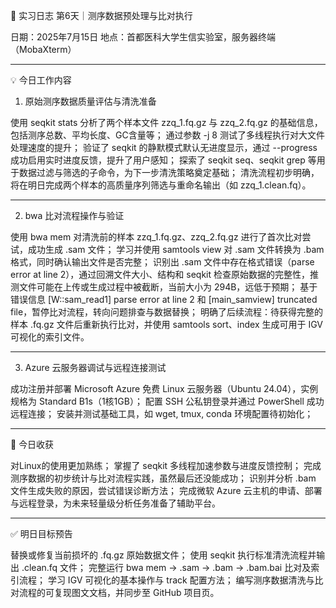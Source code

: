 🧬 实习日志 第6天｜测序数据预处理与比对执行

日期：2025年7月15日
地点：首都医科大学生信实验室，服务器终端（MobaXterm）

---

 💡 今日工作内容

 1. 原始测序数据质量评估与清洗准备

使用 seqkit stats 分析了两个样本文件 zzq_1.fq.gz 与 zzq_2.fq.gz 的基础信息，包括测序总数、平均长度、GC含量等；
通过参数 -j 8 测试了多线程执行对大文件处理速度的提升；
验证了 seqkit 的静默模式默认无进度显示，通过 --progress 成功启用实时进度反馈，提升了用户感知；
探索了 seqkit seq、seqkit grep 等用于数据过滤与筛选的子命令，为下一步清洗策略奠定基础；
清洗流程初步明确，将在明日完成两个样本的高质量序列筛选与重命名输出（如 zzq_1.clean.fq）。

---

 2. bwa 比对流程操作与验证

使用 bwa mem 对清洗前的样本 zzq_1.fq.gz、zzq_2.fq.gz 进行了首次比对尝试，成功生成 .sam 文件；
学习并使用 samtools view 对 .sam 文件转换为 .bam 格式，同时确认输出文件是否完整；
识别出 .sam 文件中存在格式错误（parse error at line 2），通过回溯文件大小、结构和 seqkit 检查原始数据的完整性，推测文件可能在上传或生成过程中被截断，当前大小为 294B，远低于预期；
基于错误信息 [W::sam_read1] parse error at line 2 和 [main_samview] truncated file，暂停比对流程，转向问题排查与数据替换；
明确了后续流程：待获得完整的样本 .fq.gz 文件后重新执行比对，并使用 samtools sort、index 生成可用于 IGV 可视化的索引文件。

---

 3. Azure 云服务器调试与远程连接测试

成功注册并部署 Microsoft Azure 免费 Linux 云服务器（Ubuntu 24.04），实例规格为 Standard B1s（1核1GB）；
配置 SSH 公私钥登录并通过 PowerShell 成功远程连接；
安装并测试基础工具，如 wget, tmux, conda 环境配置待初始化；

---

 🧠 今日收获

对Linux的使用更加熟练；
掌握了 seqkit 多线程加速参数与进度反馈控制；
完成测序数据的初步统计与比对流程实践，虽然最后还没能成功；
识别并分析 .bam 文件生成失败的原因，尝试错误诊断方法；
完成微软 Azure 云主机的申请、部署与远程登录，为未来轻量级分析任务准备了辅助平台。

---

 ✅ 明日目标预告

替换或修复当前损坏的 .fq.gz 原始数据文件；
使用 seqkit 执行标准清洗流程并输出 .clean.fq 文件；
完整运行 bwa mem → .sam → .bam → .bam.bai 比对及索引流程；
学习 IGV 可视化的基本操作与 track 配置方法；
编写测序数据清洗与比对流程的可复现图文文档，并同步至 GitHub 项目页。
